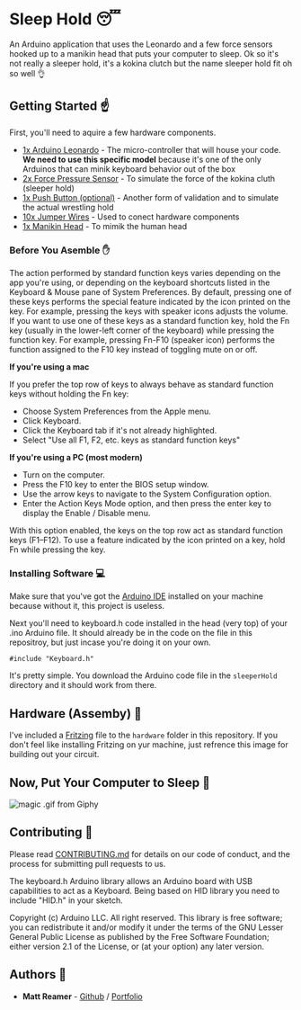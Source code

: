 # Sleep Hold :sleeping:

An Arduino application that uses the Leonardo and a few force sensors hooked up to a manikin head that puts your computer to sleep. Ok so it's not really a sleeper hold, it's a kokina clutch but the name sleeper hold fit oh so well :ok_hand:

## Getting Started :point_up:

First, you'll need to aquire a few hardware components.

* [1x Arduino Leonardo](https://www.sparkfun.com/products/11286) - The micro-controller that will house your code. **We need to use this specific model** because it's one of the only Arduinos that can minik keyboard behavior out of the box
* [2x Force Pressure Sensor](https://www.sparkfun.com/products/11207) - To simulate the force of the kokina cluth (sleeper hold)
* [1x Push Button (optional)](https://www.sparkfun.com/products/10439) - Another form of validation and to simulate the actual wrestling hold
* [10x Jumper Wires](https://www.sparkfun.com/products/9194) - Used to conect hardware components
* [1x Manikin Head](https://www.amazon.com/Wrisky-Styrofoam-Mannequin-Manikin-Glasses/dp/B01HUVPXIK/ref=sr_1_sc_2?s=arts-crafts&ie=UTF8&qid=1480269767&sr=1-2-spell&keywords=male+manakin+head) - To mimik the human head

### Before You Asemble :raised_hand:

The action performed by standard function keys varies depending on the app you're using, or depending on the keyboard shortcuts listed in the Keyboard & Mouse pane of System Preferences. By default, pressing one of these keys performs the special feature indicated by the icon printed on the key. For example, pressing the keys with speaker icons adjusts the volume. If you want to use one of these keys as a standard function key, hold the Fn key (usually in the lower-left corner of the keyboard) while pressing the function key. For example, pressing Fn-F10 (speaker icon) performs the function assigned to the F10 key instead of toggling mute on or off.

**If you're using a mac**

If you prefer the top row of keys to always behave as standard function keys without holding the Fn key:

* Choose System Preferences from the Apple menu.
* Click Keyboard.
* Click the Keyboard tab if it's not already highlighted.
* Select "Use all F1, F2, etc. keys as standard function keys"


**If you're using a PC (most modern)**

* Turn on the computer.
* Press the F10 key to enter the BIOS setup window.
* Use the arrow keys to navigate to the System Configuration option.
* Enter the Action Keys Mode option, and then press the enter key to display the Enable / Disable menu.

With this option enabled, the keys on the top row act as standard function keys (F1–F12). To use a feature indicated by the icon printed on a key, hold Fn while pressing the key.


### Installing Software :computer:

Make sure that you've got the [Arduino IDE](https://www.arduino.cc/en/Main/Software) installed on your machine because without it, this project is useless.

Next you'll need to keyboard.h code installed in the head (very top) of your .ino Arduino file. It should already be in the code on the file in this repositroy, but just incase you're doing it on your own.

```
#include "Keyboard.h"
```

It's pretty simple. You download the Arduino code file in the ``` sleeperHold ``` directory and it should work from there.


## Hardware (Assemby) :electric_plug:

I've included a [Fritzing](http://fritzing.org/home/) file to the ```hardware``` folder in this repository. If you don't feel like installing Fritzing on yur machine, just refrence this image for building out your circuit.

<!-- ![magic .gif from Giphy](http://i.giphy.com/11mZ7LKLGhkwaA.gif )-->

## Now, Put Your Computer to Sleep :tada:

![magic .gif from Giphy](http://i.giphy.com/11mZ7LKLGhkwaA.gif)

## Contributing :pray:

Please read [CONTRIBUTING.md](https://gist.github.com/PurpleBooth/b24679402957c63ec426) for details on our code of conduct, and the process for submitting pull requests to us.

The keyboard.h Arduino library allows an Arduino board with USB capabilities to act as a Keyboard. Being based on HID library you need to include "HID.h" in your sketch.

Copyright (c) Arduino LLC. All right reserved.
This library is free software; you can redistribute it and/or modify it under the terms of the GNU Lesser General Public License as published by the Free Software Foundation; either version 2.1 of the License, or (at your option) any later version.

<!-- ## Versioning :memo: -->

## Authors :pencil:

* **Matt Reamer** - [Github](https://github.com/iamtheream) / [Portfolio](https://iamtheream.io)

<!-- ## License :page_with_curl:

This project is licensed under the MIT License - see the [LICENSE.md](LICENSE.md) file for details -->

